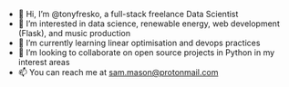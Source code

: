 - 👋 Hi, I’m @tonyfresko, a full-stack freelance Data Scientist
- 👀 I’m interested in data science, renewable energy, web development (Flask), and music production
- 🌱 I’m currently learning linear optimisation and devops practices
- 💞️ I’m looking to collaborate on open source projects in Python in my interest areas
- 📫 You can reach me at sam.mason@protonmail.com

<!---
tonyfresko/tonyfresko is a ✨ special ✨ repository because its `README.md` (this file) appears on your GitHub profile.
You can click the Preview link to take a look at your changes.
--->
